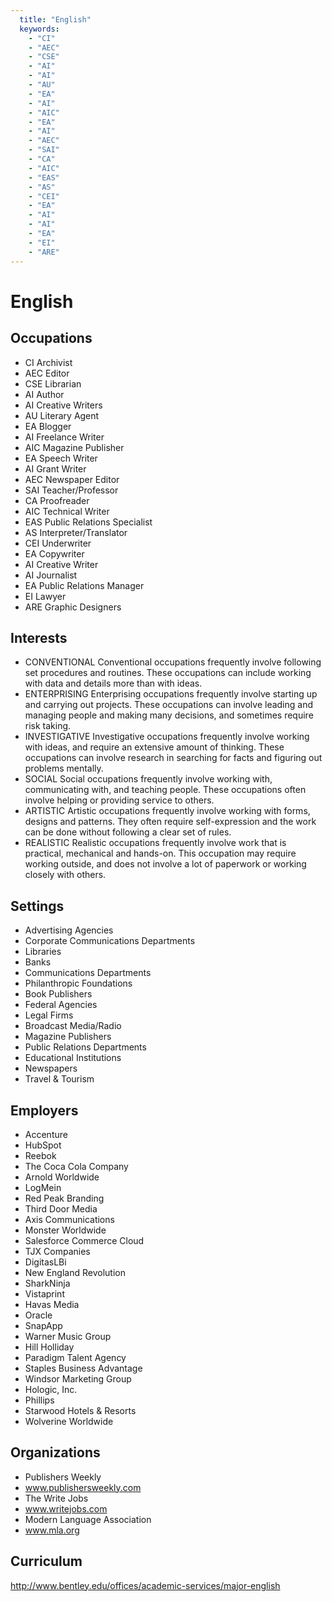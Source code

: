 ```yaml
---
  title: "English"
  keywords: 
    - "CI"
    - "AEC"
    - "CSE"
    - "AI"
    - "AI"
    - "AU"
    - "EA"
    - "AI"
    - "AIC"
    - "EA"
    - "AI"
    - "AEC"
    - "SAI"
    - "CA"
    - "AIC"
    - "EAS"
    - "AS"
    - "CEI"
    - "EA"
    - "AI"
    - "AI"
    - "EA"
    - "EI"
    - "ARE"
---
```

# English

## Occupations


 - CI
    Archivist
 - AEC
    Editor
 - CSE
    Librarian
 - AI
    Author
 - AI
    Creative Writers
 - AU
    Literary Agent
 - EA
    Blogger
 - AI
    Freelance Writer
 - AIC
    Magazine Publisher
 - EA
    Speech Writer
 - AI
    Grant Writer
 - AEC
    Newspaper Editor
 - SAI
    Teacher/Professor
 - CA
    Proofreader
 - AIC
    Technical Writer
 - EAS
    Public Relations Specialist
 - AS
    Interpreter/Translator
 - CEI
    Underwriter
 - EA
    Copywriter
 - AI
    Creative Writer
 - AI
    Journalist
 - EA
    Public Relations Manager
 - EI
    Lawyer
 - ARE
    Graphic Designers

## Interests


 - CONVENTIONAL
    Conventional occupations frequently involve following set procedures and routines. These occupations can include working with data and details more than with ideas.
 - ENTERPRISING
    Enterprising occupations frequently involve starting up and carrying out projects. These occupations can involve leading and managing people and making many decisions, and sometimes require risk taking.
 - INVESTIGATIVE
    Investigative occupations frequently involve working with ideas, and require an extensive amount of thinking. These occupations can involve research in searching for facts and figuring out problems mentally.
 - SOCIAL
    Social occupations frequently involve working with, communicating with, and teaching people. These occupations often involve helping or providing service to others.
 - ARTISTIC
    Artistic occupations frequently involve working with forms, designs and patterns. They often require self-expression and the work can be done without following a clear set of rules.
 - REALISTIC
    Realistic occupations frequently involve work that is practical, mechanical and hands-on. This occupation may require working outside, and does not involve a lot of paperwork or working closely with others.

## Settings


 - Advertising Agencies
 - Corporate Communications Departments
 - Libraries
 - Banks
 - Communications Departments
 - Philanthropic Foundations
 - Book Publishers
 - Federal Agencies
 - Legal Firms
 - Broadcast Media/Radio
 - Magazine Publishers
 - Public Relations Departments
 - Educational Institutions
 - Newspapers
 - Travel & Tourism

## Employers


 - Accenture
 - HubSpot
 - Reebok
 - The Coca Cola Company
 - Arnold Worldwide
 - LogMein
 - Red Peak Branding
 - Third Door Media
 - Axis Communications
 - Monster Worldwide
 - Salesforce Commerce Cloud
 - TJX Companies
 - DigitasLBi
 - New England Revolution
 - SharkNinja
 - Vistaprint
 - Havas Media
 - Oracle
 - SnapApp
 - Warner Music Group
 - Hill Holliday
 - Paradigm Talent Agency
 - Staples Business Advantage
 - Windsor Marketing Group
 - Hologic, Inc.
 - Phillips
 - Starwood Hotels & Resorts
 - Wolverine Worldwide

## Organizations


 - Publishers Weekly
 - www.publishersweekly.com
 - The Write Jobs
 - www.writejobs.com
 - Modern Language Association
 - www.mla.org

## Curriculum


http://www.bentley.edu/offices/academic-services/major-english
